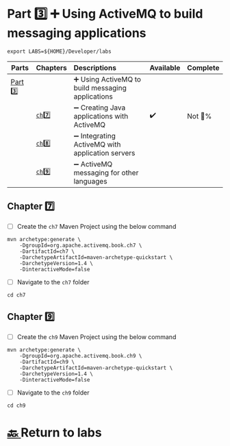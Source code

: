 # Part :three: :heavy_plus_sign: Using ActiveMQ to build messaging applications

```
export LABS=${HOME}/Developer/labs
```

| Parts                | Chapters            | Descriptions                                                         | Available | Complete |
|----------------------|---------------------|:---------------------------------------------------------------------|-----------|----------|
| [Part :three:](.)  |                       | :heavy_plus_sign: Using ActiveMQ to build messaging applications     |           |          |
|                      | [`ch`:seven: ](ch7) | :heavy_minus_sign: Creating Java applications with ActiveMQ          | :heavy_check_mark: | Not :100:%|
|                      | [`ch`:eight: ](ch8) | :heavy_minus_sign: Integrating ActiveMQ with application servers     |           |          |
|                      | [`ch`:nine: ](ch9)  | :heavy_minus_sign: ActiveMQ messaging for other languages            |           |          |

## Chapter :seven:

- [ ] Create the `ch7` Maven Project using the below command

```
mvn archetype:generate \
    -DgroupId=org.apache.activemq.book.ch7 \
    -DartifactId=ch7 \
    -DarchetypeArtifactId=maven-archetype-quickstart \
    -DarchetypeVersion=1.4 \
    -DinteractiveMode=false
```
- [ ] Navigate to the `ch7` folder

```
cd ch7
```

## Chapter :nine:

- [ ] Create the `ch9` Maven Project using the below command

```
mvn archetype:generate \
    -DgroupId=org.apache.activemq.book.ch9 \
    -DartifactId=ch9 \
    -DarchetypeArtifactId=maven-archetype-quickstart \
    -DarchetypeVersion=1.4 \
    -DinteractiveMode=false
```
- [ ] Navigate to the `ch9` folder

```
cd ch9
```


# [:back: ](../README.md) Return to labs
